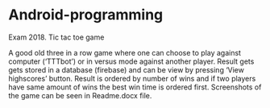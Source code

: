 # Android-programming
Exam 2018. Tic tac toe game 


A good old three in a row game where one can choose to play against computer (‘TTTbot’) or in versus mode against another player.
Result gets gets stored in a database (firebase) and can be view by pressing ‘View highscores’ button.
Result is ordered by number of wins and if two players have same amount of wins the best win time is ordered first.
Screenshots of the game can be seen in Readme.docx file. 
